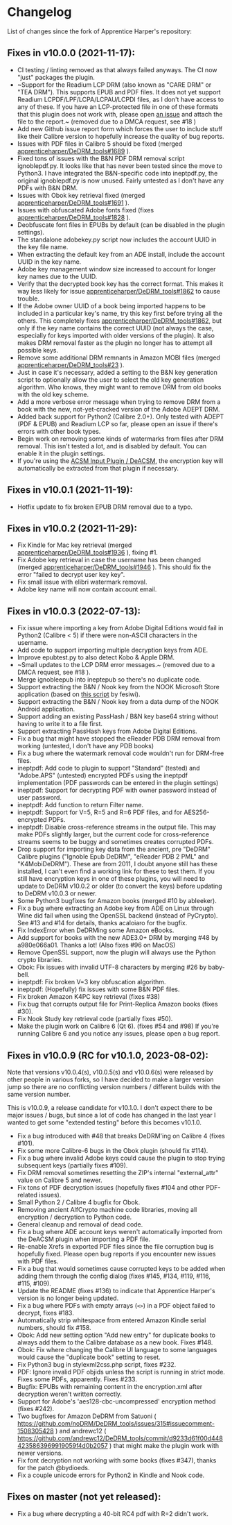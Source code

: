 # Changelog

List of changes since the fork of Apprentice Harper's repository: 

## Fixes in v10.0.0 (2021-11-17):

- CI testing / linting removed as that always failed anyways. The CI now "just" packages the plugin.
- ~Support for the Readium LCP DRM (also known as "CARE DRM" or "TEA DRM"). This supports EPUB and PDF files. It does not yet support Readium LCPDF/LPF/LCPA/LCPAU/LCPDI files, as I don't have access to any of these. If you have an LCP-protected file in one of these formats that this plugin does not work with, please open [an issue](https://github.com/noDRM/DeDRM_tools/issues) and attach the file to the report.~ (removed due to a DMCA request, see #18 )
- Add new Github issue report form which forces the user to include stuff like their Calibre version to hopefully increase the quality of bug reports.
- Issues with PDF files in Calibre 5 should be fixed (merged [apprenticeharper/DeDRM_tools#1689](https://github.com/apprenticeharper/DeDRM_tools/pull/1689) ).
- Fixed tons of issues with the B&N PDF DRM removal script ignoblepdf.py. It looks like that has never been tested since the move to Python3. I have integrated the B&N-specific code into ineptpdf.py, the original ignoblepdf.py is now unused. Fairly untested as I don't have any PDFs with B&N DRM.
- Issues with Obok key retrieval fixed (merged [apprenticeharper/DeDRM_tools#1691](https://github.com/apprenticeharper/DeDRM_tools/pull/1691) ).
- Issues with obfuscated Adobe fonts fixed (fixes [apprenticeharper/DeDRM_tools#1828](https://github.com/apprenticeharper/DeDRM_tools/issues/1828) ).
- Deobfuscate font files in EPUBs by default (can be disabled in the plugin settings).
- The standalone adobekey.py script now includes the account UUID in the key file name.
- When extracting the default key from an ADE install, include the account UUID in the key name.
- Adobe key management window size increased to account for longer key names due to the UUID.
- Verify that the decrypted book key has the correct format. This makes it way less likely for issue [apprenticeharper/DeDRM_tools#1862](https://github.com/apprenticeharper/DeDRM_tools/issues/1862) to cause trouble.
- If the Adobe owner UUID of a book being imported happens to be included in a particular key's name, try this key first before trying all the others. This completely fixes [apprenticeharper/DeDRM_tools#1862](https://github.com/apprenticeharper/DeDRM_tools/issues/1862), but only if the key name contains the correct UUID (not always the case, especially for keys imported with older versions of the plugin). It also makes DRM removal faster as the plugin no longer has to attempt all possible keys.
- Remove some additional DRM remnants in Amazon MOBI files (merged [apprenticeharper/DeDRM_tools#23](https://github.com/apprenticeharper/DeDRM_tools/pull/23) ).
- Just in case it's necessary, added a setting to the B&N key generation script to optionally allow the user to select the old key generation algorithm. Who knows, they might want to remove DRM from old books with the old key scheme.
- Add a more verbose error message when trying to remove DRM from a book with the new, not-yet-cracked version of the Adobe ADEPT DRM.
- Added back support for Python2 (Calibre 2.0+). Only tested with ADEPT (PDF & EPUB) and Readium LCP so far, please open an issue if there's errors with other book types.
- Begin work on removing some kinds of watermarks from files after DRM removal. This isn't tested a lot, and is disabled by default. You can enable it in the plugin settings.
- If you're using the [ACSM Input Plugin / DeACSM](https://www.mobileread.com/forums/showthread.php?t=341975), the encryption key will automatically be extracted from that plugin if necessary.

## Fixes in v10.0.1 (2021-11-19): 

- Hotfix update to fix broken EPUB DRM removal due to a typo.

## Fixes in v10.0.2 (2021-11-29):

- Fix Kindle for Mac key retrieval (merged [apprenticeharper/DeDRM_tools#1936](https://github.com/apprenticeharper/DeDRM_tools/pull/1936) ), fixing #1. 
- Fix Adobe key retrieval in case the username has been changed (merged [apprenticeharper/DeDRM_tools#1946](https://github.com/apprenticeharper/DeDRM_tools/pull/1946) ). This should fix the error "failed to decrypt user key key".
- Fix small issue with elibri watermark removal.
- Adobe key name will now contain account email.

## Fixes in v10.0.3 (2022-07-13):

- Fix issue where importing a key from Adobe Digital Editions would fail in Python2 (Calibre < 5) if there were non-ASCII characters in the username.
- Add code to support importing multiple decryption keys from ADE.
- Improve epubtest.py to also detect Kobo & Apple DRM.
- ~Small updates to the LCP DRM error messages.~ (removed due to a DMCA request, see #18 ).
- Merge ignobleepub into ineptepub so there's no duplicate code.
- Support extracting the B&N / Nook key from the NOOK Microsoft Store application (based on [this script](https://github.com/noDRM/DeDRM_tools/discussions/9) by fesiwi).
- Support extracting the B&N / Nook key from a data dump of the NOOK Android application.
- Support adding an existing PassHash / B&N key base64 string without having to write it to a file first.
- Support extracting PassHash keys from Adobe Digital Editions.
- Fix a bug that might have stopped the eReader PDB DRM removal from working (untested, I don't have any PDB books)
- Fix a bug where the watermark removal code wouldn't run for DRM-free files.
- ineptpdf: Add code to plugin to support "Standard" (tested) and "Adobe.APS" (untested) encrypted PDFs using the ineptpdf implementation (PDF passwords can be entered in the plugin settings)
- ineptpdf: Support for decrypting PDF with owner password instead of user password.
- ineptpdf: Add function to return Filter name.
- ineptpdf: Support for V=5, R=5 and R=6 PDF files, and for AES256-encrypted PDFs.
- ineptpdf: Disable cross-reference streams in the output file. This may make PDFs slightly larger, but the current code for cross-reference streams seems to be buggy and sometimes creates corrupted PDFs.
- Drop support for importing key data from the ancient, pre "DeDRM" Calibre plugins ("Ignoble Epub DeDRM", "eReader PDB 2 PML" and "K4MobiDeDRM"). These are from 2011, I doubt anyone still has these installed, I can't even find a working link for these to test them. If you still have encryption keys in one of these plugins, you will need to update to DeDRM v10.0.2 or older (to convert the keys) before updating to DeDRM v10.0.3 or newer.
- Some Python3 bugfixes for Amazon books (merged #10 by ableeker).
- Fix a bug where extracting an Adobe key from ADE on Linux through Wine did fail when using the OpenSSL backend (instead of PyCrypto). See #13 and #14 for details, thanks acaloiaro for the bugfix.
- Fix IndexError when DeDRMing some Amazon eBooks.
- Add support for books with the new ADE3.0+ DRM by merging #48 by a980e066a01. Thanks a lot! (Also fixes #96 on MacOS)
- Remove OpenSSL support, now the plugin will always use the Python crypto libraries.
- Obok: Fix issues with invalid UTF-8 characters by merging #26 by baby-bell.
- ineptpdf: Fix broken V=3 key obfuscation algorithm. 
- ineptpdf: (Hopefully) fix issues with some B&N PDF files.
- Fix broken Amazon K4PC key retrieval (fixes #38)
- Fix bug that corrupts output file for Print-Replica Amazon books (fixes #30).
- Fix Nook Study key retrieval code (partially fixes #50).
- Make the plugin work on Calibre 6 (Qt 6). (fixes #54 and #98) If you're running Calibre 6 and you notice any issues, please open a bug report.

## Fixes in v10.0.9 (RC for v10.1.0, 2023-08-02):

Note that versions v10.0.4(s), v10.0.5(s) and v10.0.6(s) were released by other people in various forks, so I have decided to make a larger version jump so there are no conflicting version numbers / different builds with the same version number. 

This is v10.0.9, a release candidate for v10.1.0. I don't expect there to be major issues / bugs, but since a lot of code has changed in the last year I wanted to get some "extended testing" before this becomes v10.1.0. 

- Fix a bug introduced with #48 that breaks DeDRM'ing on Calibre 4 (fixes #101).
- Fix some more Calibre-6 bugs in the Obok plugin (should fix #114).
- Fix a bug where invalid Adobe keys could cause the plugin to stop trying subsequent keys (partially fixes #109).
- Fix DRM removal sometimes resetting the ZIP's internal "external_attr" value on Calibre 5 and newer.
- Fix tons of PDF decryption issues (hopefully fixes #104 and other PDF-related issues).
- Small Python 2 / Calibre 4 bugfix for Obok.
- Removing ancient AlfCrypto machine code libraries, moving all encryption / decryption to Python code.
- General cleanup and removal of dead code.
- Fix a bug where ADE account keys weren't automatically imported from the DeACSM plugin when importing a PDF file.
- Re-enable Xrefs in exported PDF files since the file corruption bug is hopefully fixed. Please open bug reports if you encounter new issues with PDF files.
- Fix a bug that would sometimes cause corrupted keys to be added when adding them through the config dialog (fixes #145, #134, #119, #116, #115, #109).
- Update the README (fixes #136) to indicate that Apprentice Harper's version is no longer being updated.
- Fix a bug where PDFs with empty arrays (`<>`) in a PDF object failed to decrypt, fixes #183.
- Automatically strip whitespace from entered Amazon Kindle serial numbers, should fix #158.
- Obok: Add new setting option "Add new entry" for duplicate books to always add them to the Calibre database as a new book. Fixes #148.
- Obok: Fix where changing the Calibre UI language to some languages would cause the "duplicate book" setting to reset.
- Fix Python3 bug in stylexml2css.php script, fixes #232.
- PDF: Ignore invalid PDF objids unless the script is running in strict mode. Fixes some PDFs, apparently. Fixes #233. 
- Bugfix: EPUBs with remaining content in the encryption.xml after decryption weren't written correctly. 
- Support for Adobe's 'aes128-cbc-uncompressed' encryption method (fixes #242).
- Two bugfixes for Amazon DeDRM from Satuoni ( https://github.com/noDRM/DeDRM_tools/issues/315#issuecomment-1508305428 ) and andrewc12 ( https://github.com/andrewc12/DeDRM_tools/commit/d9233d61f00d4484235863969919059f4d0b2057 ) that might make the plugin work with newer versions.
- Fix font decryption not working with some books (fixes #347), thanks for the patch @bydioeds. 
- Fix a couple unicode errors for Python2 in Kindle and Nook code.

## Fixes on master (not yet released):

- Fix a bug where decrypting a 40-bit RC4 pdf with R=2 didn't work.
